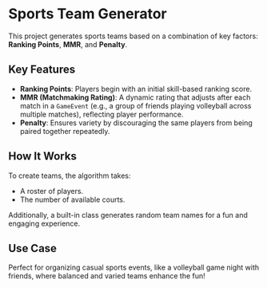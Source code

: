 # Sports Team Generator

This project generates sports teams based on a combination of key factors: **Ranking Points**, **MMR**, and **Penalty**.

## Key Features

- **Ranking Points**: Players begin with an initial skill-based ranking score.
- **MMR (Matchmaking Rating)**: A dynamic rating that adjusts after each match in a `GameEvent` (e.g., a group of friends playing volleyball across multiple matches), reflecting player performance.
- **Penalty**: Ensures variety by discouraging the same players from being paired together repeatedly.

## How It Works

To create teams, the algorithm takes:
- A roster of players.
- The number of available courts.

Additionally, a built-in class generates random team names for a fun and engaging experience.

## Use Case

Perfect for organizing casual sports events, like a volleyball game night with friends, where balanced and varied teams enhance the fun!
